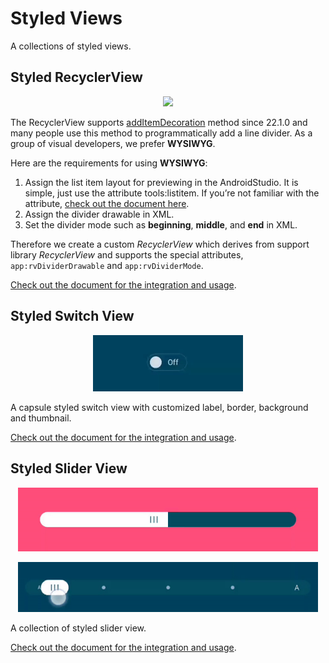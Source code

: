 # Styled Views

A collections of styled views.



## Styled RecyclerView

<p align="center">
  <img src="docs/rv-divider-all.png" width="320">
</p>

The RecyclerView supports [addItemDecoration](https://developer.android.com/reference/android/support/v7/widget/RecyclerView#addItemDecoration%28android.support.v7.widget.RecyclerView.ItemDecoration%29) method since 22.1.0 and many people use this method to programmatically add a line divider. As a group of visual developers, we prefer **WYSIWYG**.

Here are the requirements for using **WYSIWYG**:

1. Assign the list item layout for previewing in the AndroidStudio.
   It is simple, just use the attribute tools:listitem. If you’re not familiar with the attribute, [check out the document here](https://developer.android.com/studio/write/tool-attributes#toolslistitem_toolslistheader_toolslistfooter).
2. Assign the divider drawable in XML.
3. Set the divider mode such as **beginning**, **middle**, and **end** in XML.

Therefore we create a custom *RecyclerView* which derives from support library *RecyclerView* and supports the special attributes, `app:rvDividerDrawable` and `app:rvDividerMode`.

[Check out the document for the integration and usage](styled-recycler-view/README.md).



## Styled Switch View

<p align="center">
  <img src="docs/sw-capsule-demo.gif" width="240">
</p>

A capsule styled switch view with customized label, border, background and thumbnail.

[Check out the document for the integration and usage](styled-switch-view/README.md).



## Styled Slider View

<p align="center">
  <img src="docs/sl-cut-thumb-demo.gif" width="480">
</p>
<p align="center">
  <img src="docs/sl-marker-demo.gif" width="480">
</p>

A collection of styled slider view.

[Check out the document for the integration and usage](styled-slider-view/README.md).